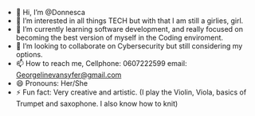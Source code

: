 - 👋 Hi, I’m @Donnesca
- 👀 I’m interested in all things TECH but with that I am still a girlies, girl.
- 🌱 I’m currently learning software development, and really focused on becoming the best version of myself in the Coding enviroment.
- 💞️ I’m looking to collaborate on Cybersecurity but still considering my options.
- 📫 How to reach me,
        Cellphone: 0607222599
        email: Georgelinevansyfer@gmail.com
- 😄 Pronouns: Her/She
- ⚡ Fun fact: Very creative and artistic. (I play the Violin, Viola, basics of Trumpet and saxophone. I also know how to knit)
<!---
Donnesca/Donnesca is a ✨ special ✨ repository because its `README.md` (this file) appears on your GitHub profile.
You can click the Preview link to take a look at your changes.
--->
